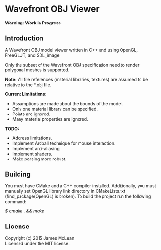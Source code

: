 # Wavefront OBJ Viewer

#### Warning: Work in Progress
 
## Introduction

A Wavefront OBJ model viewer written in C++ and using OpenGL, FreeGLUT, and SDL_image.

Only the subset of the Wavefront OBJ specification need to render polygonal meshes is supported.

**Note:** All file references (material libraries, textures) are assumed to be relative to the *.obj file.

**Current Limitations:**
* Assumptions are made about the bounds of the model.
* Only one material library can be specified.
* Points are ignored.
* Many material properties are ignored.

**TODO:**
* Address limitations.
* Implement Arcball technique for mouse interaction.
* Implement anti-aliasing.
* Implement shaders.
* Make parsing more robust.

## Building 

You must have CMake and a C++ compiler installed. Additionally, you must manually set OpenGL library
link directory in CMakeLists.txt (find_package(OpenGL) is broken). To build the project run the following command:

*$ cmake . && make*

## License

Copyright (c) 2015 James McLean  
Licensed under the MIT license.

